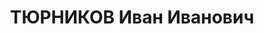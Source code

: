---
title: ТЮРНИКОВ Иван Иванович
description: "Род. в 1894, Самарский уезд, дер. Воронковка, русский, обр.: среднее,\
  \ член ВКП(б) с 1922 (в 1917-1919 член партии эсеров). Проживал: Москва, ул. Серафимовича,\
  \ д. 2 (Дом правительства), кв. 288. Зам. начальника Главсахара Наркомата пищевой\
  \ промышленности СССР \n  Арестован 28.06.1937. Обв. в вредительстве и участии в\
  \ к.-р. террористической организации. Приговор: ВК ВС СССР, 03.11.1937 – ВМН. Расстрелян\
  \ 03.11.1937, г.Москва. \n  Реабилитирован ВК ВС СССР июль 1955"
---